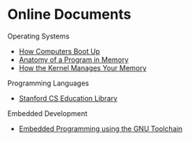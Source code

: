 # Online Documents

Operating Systems

* [How Computers Boot Up](http://duartes.org/gustavo/blog/post/how-computers-boot-up/)
* [Anatomy of a Program in Memory](http://duartes.org/gustavo/blog/post/anatomy-of-a-program-in-memory/)
* [How the Kernel Manages Your Memory](http://duartes.org/gustavo/blog/post/how-the-kernel-manages-your-memory/)

Programming Languages

* [Stanford CS Education Library](http://cslibrary.stanford.edu/)

Embedded Development

* [Embedded Programming using the GNU Toolchain](http://www.bravegnu.org/gnu-eprog/)


